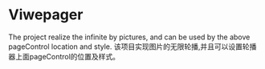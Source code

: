 # Viwepager
The project realize the infinite by pictures, and can be used by the above pageControl location and style.   该项目实现图片的无限轮播,并且可以设置轮播器上面pageControl的位置及样式。
